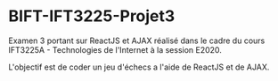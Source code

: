 # BIFT-IFT3225-Projet3

Examen 3 portant sur ReactJS et AJAX réalisé dans le cadre du cours IFT3225A - Technologies de l'Internet à la session E2020.

L'objectif est de coder un jeu d'échecs a l'aide de ReactJS et de AJAX.
